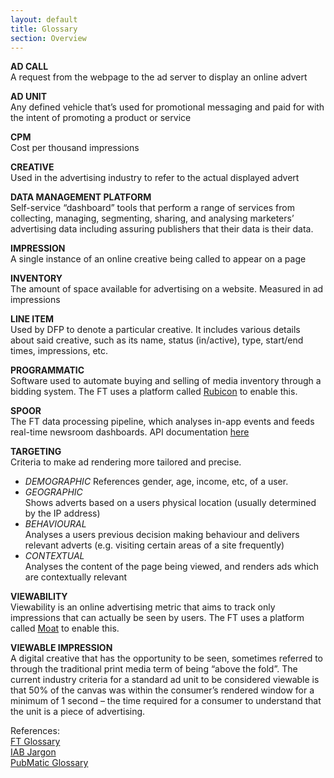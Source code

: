 ```yaml
---
layout: default
title: Glossary
section: Overview
---
```


**AD CALL**  
A request from the webpage to the ad server to display an online advert

**AD UNIT**  
Any defined vehicle that’s used for promotional messaging and paid for with the intent of promoting a product or service  

**CPM**  
Cost per thousand impressions

**CREATIVE**  
Used in the advertising industry to refer to the actual displayed advert  

**DATA MANAGEMENT PLATFORM**  
Self-service “dashboard” tools that perform a range of services from collecting, managing, segmenting, sharing, and analysing marketers’ advertising data including assuring publishers that their data is their data.

**IMPRESSION**  
A single instance of an online creative being called to appear on a page

**INVENTORY**  
The amount of space available for advertising on a website. Measured in ad impressions

**LINE ITEM**  
Used by DFP to denote a particular creative. It includes various details about said creative, such as its name, status (in/active), type, start/end times, impressions, etc.

**PROGRAMMATIC**  
Software used to automate buying and selling of media inventory through a bidding system. The FT uses a platform called [Rubicon](http://rubiconproject.com/) to enable this.

**SPOOR**  
The FT data processing pipeline, which analyses in-app events and feeds real-time newsroom dashboards. API documentation [here](http://spoor-docs.herokuapp.com/)  

**TARGETING**  
Criteria to make ad rendering more tailored and precise.  
- _DEMOGRAPHIC_ 
References gender, age, income, etc, of a user.   
- _GEOGRAPHIC_  
Shows adverts based on a users physical location (usually determined by the IP address)  
- _BEHAVIOURAL_  
Analyses a users previous decision making behaviour and delivers relevant adverts (e.g. visiting certain areas of a site frequently)  
- _CONTEXTUAL_  
Analyses the content of the page being viewed, and renders ads which are contextually relevant

**VIEWABILITY**  
Viewability is an online advertising metric that aims to track only impressions that can actually be seen by users. The FT uses a platform called [Moat](https://moat.com/) to enable this.

**VIEWABLE IMPRESSION**  
A digital creative that has the opportunity to be seen, sometimes referred to through the traditional print media term of being “above the fold”. The current industry criteria for a standard ad unit to be considered viewable is that 50% of the canvas was within the consumer’s rendered window for a minimum of 1 second – the time required for a consumer to understand that the unit is a piece of advertising.

References:  
[FT Glossary](https://docs.google.com/spreadsheets/d/1d-iy36QBhP94vfcEjFpdKnF_m-1NAtcQHY4m9h2vHdk/edit#gid=0)  
[IAB Jargon](https://www.iabuk.net/resources/jargon-buster#buSYZekHExElAx5X.99)  
[PubMatic Glossary](https://0e656acf-a-4e80c146-s-sites.googlegroups.com/a/ft.com/advertising-enablement/advertising-industry/the-pubmatic-glossary.pdf?attachauth=ANoY7cp1Bx45lPsYXp0brk_BO5OCC50dajdGBz3GF6dOm3-lWvAv_ffRAFqAkFgEKrulL-3i8AM22gnYXeZ9FW12h-hclXQjArqyeVhU1Skp8kxg7-trsfGkknqWwO-kAJPWOtSA7UCtDmhiYljFsvTJ4i7L4N3ZVgiH78iLJO2oDWRtb559dW8PQDOLYXmQHxywrHP1e3jvmHfD4uEDHQdPvZEkj7K3xunN0Qd8ZvwKTM1sML5Bkxj6y3vukmJPVhO0qkbrl0qm&attredirects=1)
